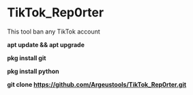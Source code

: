 # TikTok_Rep0rter
This tool ban any TikTok account

<Tool installation>
 
**apt update && apt upgrade**

**pkg install git**

**pkg install python**

**git clone https://github.com/Argeustools/TikTok_Rep0rter.git**
